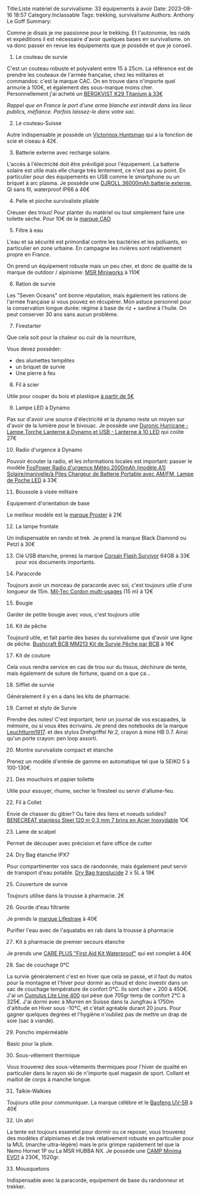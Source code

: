 Title:Liste matériel de survivalisme: 33 équipements à avoir
Date: 2023-08-16 18:57
Category:Inclassable
Tags: trekking, survivalisme
Authors: Anthony Le Goff
Summary:

Comme je disais je me passionne pour le trekking. Et l'autonomie, les raids et expéditions il est nécessaire d'avoir quelques bases en survivalisme. on va donc passer en revue les équipements que je possède et que je conseil.

1. Le couteau de survie

C'est un couteau robuste et polyvalent entre 15 à 25cm. La référence est de prendre les couteaux de l'armée française, chez les militaires et commandos: c'est la marque CAC. On en trouve dans n'importe quel armurie à 100€, et également des sous-marque moins cher. Personnellement j'ai acheté un [BERGKVIST K29 Titanium à 33€](https://www.amazon.fr/BERGKVIST-Couteau-Titanium-couteau-daff%C3%BBtage/dp/B07QDLWBJG/ref=sr_1_5?__mk_fr_FR=%C3%85M%C3%85%C5%BD%C3%95%C3%91&crid=2FSUUNSSLGBTY&keywords=bergkvist+k29&qid=1692205336&sprefix=bergkvist+k29%2Caps%2C142&sr=8-5)


*Rappel que en France le port d'une arme blanche est interdit dans les lieux publics, méfiance. Parfois laissez-le dans votre sac.*

2. Le couteau-Suisse

Autre indispensable je possède un [Victorinox Huntsman](https://www.amazon.fr/Victorinox-Unisexe-Huntsman-Couteau-Suisse/dp/B07664V9LB/ref=sr_1_7?keywords=victorinox+huntsman&qid=1692205561&sprefix=victorinox+hun%2Caps%2C171&sr=8-7) qui a la fonction de scie et ciseau à 42€.

3. Batterie externe avec recharge solaire.

L'accès à l'électricité doit être préviligié pour l'équipement. La batterie solaire est utile mais elle charge très lentement, ce n'est pas au point. En particulier pour des équipements en USB comme le smartphone ou un briquet à arc plasma. Je possède une [DJROLL 36000mAh batterie externe](https://www.amazon.fr/DJROLL-36000mAh-Waterproof-Alimentation-T%C3%A9l%C3%A9phone/dp/B08P428WK5/ref=sr_1_12?crid=FC6PNVMUNV4R&keywords=batterie+externe+solaire&qid=1692205748&sprefix=batteri%2Caps%2C187&sr=8-12), Qi sans fil, waterproof IP66 à 46€

4. Pelle et pioche survivaliste pliable

Creuser des trous! Pour planter du matériel ou tout simplement faire une toilette sèche. Pour 10€ de la [marque CAO](https://www.amazon.fr/CAO-Camping-pelle-pioche-pliante/dp/B00INROF0I/ref=sr_1_8?keywords=pelle+pioche+pliante+militaire&qid=1692205969&sprefix=pelle+pio%2Caps%2C152&sr=8-8)

5. Filtre à eau

L'eau et sa sécurité est primordial contre les bactéries et les polluants, en particulier en zone urbaine. En campagne les rivières sont relativement propre en France. 

On prend un équipement robuste mais un peu cher, et donc de qualité de la marque de outdoor / alpinisme: [MSR Miniworks](https://www.amazon.fr/MSR-040818564257-MiniWorks-ex/dp/B000BBF2RY/ref=sr_1_2?keywords=msr%2Bminiworks&qid=1692206131&sprefix=msr%2Bmini%2Caps%2C142&sr=8-2&th=1&psc=1) à 110€

6. Ration de survie

Les "Seven Oceans" ont bonne réputation, mais également les rations de l'armée française si vous pouvez en récupérer. Mon astuce personnel pour la conservation longue durée: régime à base de riz + sardine à l'huile. On peut conserver 30 ans sans aucun problème. 

7. Firestarter

Que cela soit pour la chaleur ou cuir de la nourriture,

Vous devez posséder:

* des alumettes tempêtes
* un briquet de survie
* Une pierre à feu

8. Fil à scier

Utile pour couper du bois et plastique [à partir de 5€](https://www.amazon.fr/Scie-poche-acier-inoxydable-boucles/dp/B089GZLF9F/ref=sr_1_5?__mk_fr_FR=%C3%85M%C3%85%C5%BD%C3%95%C3%91&crid=3DRYQPWSVBM75&keywords=fil+%C3%A0+scier&qid=1692206570&sprefix=fil+%C3%A0+scier%2Caps%2C171&sr=8-5)

9. Lampe LED à Dynamo

Pas sur d'avoir une source d'électricité et la dynamo reste un moyen sur d'avoir de la lumière pour le bivouac. Je possède une [Duronic Hurricane - Lampe Torche Lanterne à Dynamo et USB - Lanterne à 10 LED](https://www.amazon.fr/Duronic-Hurricane-lanterne-Lanterne-clignotant/dp/B00BHY7URE/ref=sr_1_12?__mk_fr_FR=%C3%85M%C3%85%C5%BD%C3%95%C3%91&crid=3TOTRLK2HW65X&keywords=lampe+dynamo+manivelle+LED&qid=1692206675&sprefix=lampe+dynamo+manivelle+led%2Caps%2C150&sr=8-12) qui coûte 27€

10. Radio d'urgence à Dynamo

Pouvoir écouter la radio, et les informations locales est important: passer le modèle [FosPower Radio d'urgence Météo 2000mAh (modèle A1) Solaire/manivelle/à Piles Chargeur de Batterie Portable avec AM/FM, Lampe de Poche LED](https://www.amazon.fr/FosPower-Urgence-Puissance-Portable-Manivelle/dp/B07FKYHTWP/ref=sr_1_5?__mk_fr_FR=%C3%85M%C3%85%C5%BD%C3%95%C3%91&crid=2A2YGPJBJ3TDZ&keywords=radio+dynamo+fospower&qid=1692206819&sprefix=radio+dynamo+fospower%2Caps%2C147&sr=8-5) à 33€

11. Boussole à visée militaire

Equipement d'orientation de base

Le meilleur modèle est la [marque Proster](https://www.amazon.fr/dp/B07D48D8FF/ref=twister_B0824SNXV1?_encoding=UTF8&th=1) à 21€

12. La lampe frontale

Un indispensable en rando et trek. Je prend la marque Black Diamond ou Petzl à 30€

13. Clé USB étanche, prenez la marque [Corsair Flash Survivor](https://www.amazon.fr/Corsair-CMFSS3B-64GB-Survivor-Stealth-Etanch%C3%A9it%C3%A9/dp/B00YHL1LN8/ref=sr_1_7?keywords=corsair+voyager+usb&qid=1692207076&sr=8-7) 64GB à 33€ pour vos documents importants.

14. Paracorde 

Toujours avoir un morceau de paracorde avec soi, c'est toujours utile d'une longueur de 15m. [Mil-Tec Cordon multi-usages](https://www.amazon.fr/Miltec-Paracorde-3mm-Noir/dp/B005MYCMA0/ref=sr_1_1?__mk_fr_FR=%C3%85M%C3%85%C5%BD%C3%95%C3%91&crid=1FT7G5VEWP4J6&keywords=paracorde%2Bmiltec&qid=1692207215&sprefix=paracorde%2Bmil%2Btec%2Caps%2C140&sr=8-1&th=1) (15 m) à 12€

15. Bougie

Garder de petite bougie avec vous, c'est toujours utile

16. Kit de pêche

Toujourd utile, et fait partie des bases du survivalisme que d'avoir une ligne de pêche. [Bushcraft BCB MM213 Kit de Survie Pêche par BCB](https://www.amazon.fr/Bushcraft-BCB-Mm213-Survival-Kit-p%C3%AAche/dp/B00DN27R3A/ref=sr_1_6?__mk_fr_FR=%C3%85M%C3%85%C5%BD%C3%95%C3%91&crid=6HLI4W9G6KAI&keywords=kit+de+p%C3%AAche+survie&qid=1692207363&sprefix=kit+de+p%C3%AAche+survie%2Caps%2C145&sr=8-6) à 16€

17. Kit de couture

Cela vous rendra service en cas de trou sur du tissus, déchirure de tente, mais également de suture de fortune, quand on a que ça...

18. Sifflet de survie

Généralement il y en a dans les kits de pharmacie.

19. Carnet et stylo de Survie

Prendre des notes! C'est important, tenir un journal de vos escapades, la mémoire, ou si vous êtes écrivains. Je prend des notebooks de la marque [Leuchtturm1917](https://www.leuchtturm1917.fr/). et des stylos Drehgriffel Nr.2, crayon à mine HB 0.7. Ainsi qu'un porte crayon: pen loop assorti. 

20. Montre survivaliste compact et étanche

Prenez un modèle d'entrée de gamme en automatique tel que la SEIKO 5 à 100-130€. 

21. Des mouchoirs et papier toilette

Utile pour essuyer, rhume, secher le firesteel ou servir d'allume-feu.

22. Fil à Collet

Envie de chasser du gibier? Ou faire des liens et noeuds solides? [BENECREAT stainless Steel 120 m 0,3 mm 7 brins en Acier Inoxydable](https://www.amazon.fr/BENECREAT-Inoxydable-Artisanat-Colliers-Bracelets/dp/B089ZYCMTT/ref=sr_1_7?__mk_fr_FR=%C3%85M%C3%85%C5%BD%C3%95%C3%91&crid=GEDE0UQVM2RB&keywords=0.3%2Bbenecreat&qid=1692208036&sprefix=0.3%2Bbenecreat%2Caps%2C138&sr=8-7&th=1) 10€

23. Lame de scalpel

Permet de découper avec précision et faire office de cutter

24. Dry Bag étanche IPX7

Pour compartimenter vos sacs de randonnée, mais également peut servir de transport d'eau potable. [Dry Bag translucide](https://www.amazon.fr/HEETA-Imperm%C3%A9ables-Etanches-Smartphone-Activit%C3%A9s/dp/B09Y8T5XPG/ref=sr_1_10?__mk_fr_FR=%C3%85M%C3%85%C5%BD%C3%95%C3%91&crid=1BW211LEV6IY6&keywords=dry%2Bbag%2B5L&qid=1692208228&sprefix=dry%2Bbag%2B5l%2Caps%2C144&sr=8-10&th=1) 2 x 5L à 18€

25. Couverture de survie

Toujours utilise dans la trousse à pharmacie. 2€

26. Gourde d'eau filtrante

Je prends la [marque Lifestraw](https://www.amazon.fr/LifeStraw-2-Stage-Filter-Bottle-Unisex-Adult/dp/B07YT5L9ZX/ref=sr_1_2?__mk_fr_FR=%C3%85M%C3%85%C5%BD%C3%95%C3%91&crid=2CXDXHX0E5DLS&keywords=lifestraw&qid=1692208387&sprefix=lifestraw%2Caps%2C163&sr=8-2) à 40€

Purifier l'eau avec de l'aquatabs en rab dans la trousse à pharmacie

27. Kit à pharmacie de premier secours étanche

Je prends une [CARE PLUS "First Aid Kit Waterproof"](https://www.auvieuxcampeur.fr/activites/randonnee/hygiene-sante-et-entretien/trousse-soin-etanche.html) qui est complet à 40€

28. Sac de couchage 0°C

La survie généralement c'est en hiver que cela se passe, et il faut du matos pour la montagne et l'hiver pour dormir au chaud et donc investir dans un sac de couchage température de confort 0°C. Ils sont cher + 200 à 450€. J'ai un [Cumulus Lite Line 400](https://www.aventurenordique.com/duvet-cumulus-lite-line-400.html) qui pèse que 705gr temp de confort 2°C à 325€. J'ai dormi avec à Murren en Suisse dans la Jungfrau à 1750m d'altitude en Hiver sous -10°C, et c'était agréable durant 20 jours. Pour gagner quelques degrées et l'hygiène n'oubliez pas de mettre un drap de soie (sac à viande).

29. Poncho impérméable

Basic pour la pluie. 

30. Sous-vêtement thermique

Vous trouverez des sous-vêtements thermiques pour l'hiver de qualité en particulier dans le rayon ski de n'importe quel magasin de sport. Collant et maillot de corps à manche longue.

31. Talkie-Walkies

Toujours utile pour communiquer. La marque célèbre et le [Baofeng UV-5R](https://shop.mes-talkie-walkie.fr/product/view/id/20-baofeng-uv5r) à 40€

32. Un abri

La tente est toujours essentiel pour dormir ou ce reposer, vous trouverez des modèles d'alpinismes et de trek relativement robuste en particulier pour la MUL (marche ultra-légère) mais le prix grimpe rapidement tel que la Nemo Hornet 1P ou La MSR HUBBA NX. Je possède une [CAMP Minima EVO1](https://www.monbivouac.com/tente-camp-minima-1-evo.html) à 230€, 1520gr. 

33. Mousquetons

Indispensable avec la paracorde, equipement de base du randonneur et trekker.
